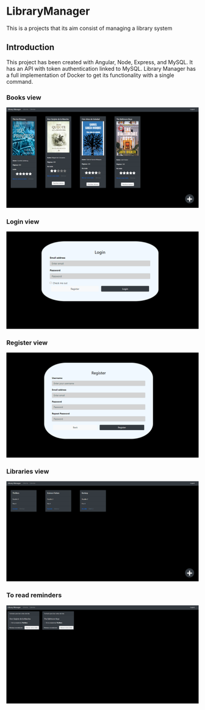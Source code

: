 # LibraryManager
This is a projects that its aim consist of managing a library system

## Introduction
This project has been created with Angular, Node, Express, and MySQL. It has an API with token authentication linked to MySQL. Library Manager has a full implementation of Docker to get its functionality with a single command.

### Books view
![Screenshot](design/web-views/books_view.png)

### Login view
![Screenshot](design/web-views/login_view.png)

### Register view
![Screenshot](design/web-views/register_view.png)

### Libraries view
![Screenshot](design/web-views/libraries_view.png)

### To read reminders
![Screenshot](design/web-views/read_reminder_view.png)


